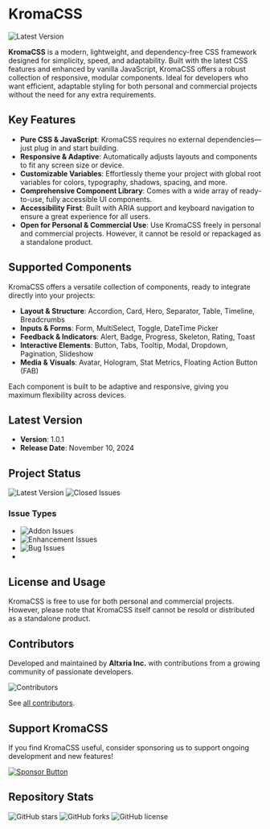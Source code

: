 # KromaCSS

![Latest Version](https://img.shields.io/github/v/release/Altxria/KromaCSS)

**KromaCSS** is a modern, lightweight, and dependency-free CSS framework designed for simplicity, speed, and adaptability. Built with the latest CSS features and enhanced by vanilla JavaScript, KromaCSS offers a robust collection of responsive, modular components. Ideal for developers who want efficient, adaptable styling for both personal and commercial projects without the need for any extra requirements.

## Key Features

- **Pure CSS & JavaScript**: KromaCSS requires no external dependencies—just plug in and start building.
- **Responsive & Adaptive**: Automatically adjusts layouts and components to fit any screen size or device.
- **Customizable Variables**: Effortlessly theme your project with global root variables for colors, typography, shadows, spacing, and more.
- **Comprehensive Component Library**: Comes with a wide array of ready-to-use, fully accessible UI components.
- **Accessibility First**: Built with ARIA support and keyboard navigation to ensure a great experience for all users.
- **Open for Personal & Commercial Use**: Use KromaCSS freely in personal and commercial projects. However, it cannot be resold or repackaged as a standalone product.

## Supported Components

KromaCSS offers a versatile collection of components, ready to integrate directly into your projects:

- **Layout & Structure**: Accordion, Card, Hero, Separator, Table, Timeline, Breadcrumbs
- **Inputs & Forms**: Form, MultiSelect, Toggle, DateTime Picker
- **Feedback & Indicators**: Alert, Badge, Progress, Skeleton, Rating, Toast
- **Interactive Elements**: Button, Tabs, Tooltip, Modal, Dropdown, Pagination, Slideshow
- **Media & Visuals**: Avatar, Hologram, Stat Metrics, Floating Action Button (FAB)

Each component is built to be adaptive and responsive, giving you maximum flexibility across devices.

## Latest Version

- **Version**: 1.0.1
- **Release Date**: November 10, 2024

## Project Status

![Latest Version](https://img.shields.io/github/v/release/Altxria/KromaCSS)
![Closed Issues](https://img.shields.io/github/issues-closed/Altxria/KromaCSS)

### Issue Types
- ![Addon Issues](https://img.shields.io/github/issues/Altxria/KromaCSS/addon)
- ![Enhancement Issues](https://img.shields.io/github/issues/Altxria/KromaCSS/enhancement)
- ![Bug Issues](https://img.shields.io/github/issues/Altxria/KromaCSS/bug)
- 
## License and Usage

KromaCSS is free to use for both personal and commercial projects. However, please note that KromaCSS itself cannot be resold or distributed as a standalone product.

## Contributors

Developed and maintained by **Altxria Inc.** with contributions from a growing community of passionate developers.

![Contributors](https://contrib.rocks/image?repo=Altxria/KromaCSS)

See [all contributors](https://github.com/Altxria/KromaCSS/graphs/contributors).

## Support KromaCSS

If you find KromaCSS useful, consider sponsoring us to support ongoing development and new features!

[![Sponsor Button](https://img.shields.io/badge/Sponsor-KromaCSS-blue)](#)

## Repository Stats

![GitHub stars](https://img.shields.io/github/stars/altxriainc/kromacss?style=social)
![GitHub forks](https://img.shields.io/github/forks/altxriainc/kromacss?style=social)
![GitHub license](https://img.shields.io/github/license/altxriainc/kromacss)
